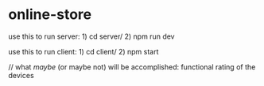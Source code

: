 # online-store

use this to run server: 1) cd server/ 2) npm run dev

use this to run client: 1) cd client/ 2) npm start

// what _maybe_ (or maybe not) will be accomplished: functional rating of the devices
